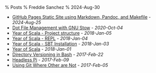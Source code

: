 % Posts
% Freddie Sanchez
% 2024-Aug-30
* [GitHub Pages Static Site using Markdown, Pandoc, and Makefile](src/markdown/posts/static-site-using-makefile.html) - _2024-Aug-25_
* [Dot File Management with GNU Stow](src/markdown/posts/dot-files-organization.html) - _2020-Oct-04_
* [Year of Scala - Project structure](src/markdown/posts/year-of-scala/2_sbt_project.html) - _2018-Jan-05_
* [Year of Scala - REPL](src/markdown/posts/year-of-scala/1_scala_repl.html) - _2018-Jan-04_
* [Year of Scala - SBT Installation](src/markdown/posts/year-of-scala/0_installation.html) - _2018-Jan-03_
* [Year of Scala](src/markdown/posts/year-of-scala.html) - _2018-Jan-01_
* [Directory Versioning in Bash](src/markdown/posts/bash-folder-date.html) - _2017-Feb-22_
* [Headless Pi](src/markdown/posts/headless-pi.html) - _2017-Feb-09_
* [Using Git Where Other are Not](src/markdown/posts/GitWhereOthersAreNot.html) - _2017-Feb-05_
